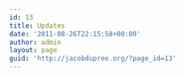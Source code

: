 ```yaml
---
id: 13
title: Updates
date: '2011-08-26T22:15:58+00:00'
author: admin
layout: page
guid: 'http://jacobdupree.org/?page_id=13'
---
```


